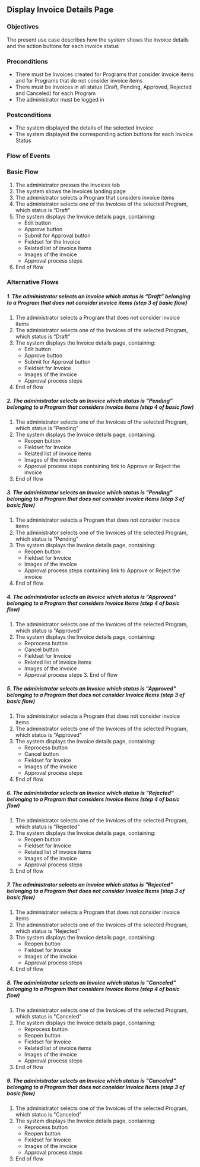 ## Display Invoice Details Page

### Objectives
The present use case describes how the system shows the Invoice details and the action buttons for each invoice status

### Preconditions
- There must be Invoices created for Programs that consider invoice items and for Programs that do not consider invoice items
- There must be Invoices in all status (Draft, Pending, Approved, Rejected and Canceled) for each Program
- The administrator must be logged in

### Postconditions
- The system displayed the details of the selected Invoice
- The system displayed the corresponding action buttons for each Invoice Status

### Flow of Events

### Basic Flow
1. The administrator presses the Invoices tab
2. The system shows the Invoices landing page
3. The administrator selects a Program that considers invoice items
4. The administrator selects one of the Invoices of the selected Program, which status is “Draft”
5. The system displays the Invoice details page, containing:
   - Edit button
   - Approve button
   - Submit for Approval button
   - Fieldset for the Invoice
   - Related list of invoice items
   - Images of the invoice
   - Approval process steps
6. End of flow

### Alternative Flows

##### 1. The administrator selects an Invoice which status is “Draft” belonging to a Program that does not consider invoice items (step 3 of basic flow)
   1. The administrator selects a Program that does not consider invoice items
   2. The administrator selects one of the Invoices of the selected Program, which status is “Draft”
   3. The system displays the Invoice details page, containing:
      - Edit button
      - Approve button
      - Submit for Approval button
      - Fieldset for Invoice
      - Images of the invoice
      - Approval process steps
   4. End of flow

##### 2. The administrator selects an Invoice which status is “Pending” belonging to a Program that considers invoice items (step 4 of basic flow)
   1. The administrator selects one of the Invoices of the selected Program, which status is "Pending"
   2. The system displays the Invoice details page, containing:
      - Reopen button
      - Fieldset for Invoice
      - Related list of invoice items
      - Images of the invoice
      - Approval process steps containing link to Approve or Reject the invoice
   3. End of flow

##### 3. The administrator selects an Invoice which status is "Pending" belonging to a Program that does not consider invoice items (step 3 of basic flow)
   1. The administrator selects a Program that does not consider invoice items
   2. The administrator selects one of the Invoices of the selected Program, which status is "Pending"
   3. The system displays the Invoice details page, containing:
       - Reopen button
       - Fieldset for Invoice
       - Images of the invoice
       - Approval process steps containing link to Approve or Reject the invoice
   4. End of flow
   
##### 4. The administrator selects an Invoice which status is "Approved" belonging to a Program that considers Invoice Items (step 4 of basic flow)
   1. The administrator selects one of the Invoices of the selected Program, which status is "Approved"
   2. The system displays the Invoice details page, containing:
        - Reprocess  button
        - Cancel button
        - Fieldset for Invoice
        - Related list of invoice items
        - Images of the invoice
        - Approval process steps
    3. End of flow
 
##### 5. The administrator selects an Invoice which status is "Approved" belonging to a Program that does not consider Invoice Items (step 3 of basic flow)
   1. The administrator selects a Program that does not consider invoice items
   2. The administrator selects one of the Invoices of the selected Program, which status is "Approved"
   3. The system displays the Invoice details page, containing:
        - Reprocess button
        - Cancel button
        - Fieldset for Invoice
        - Images of the invoice
        - Approval process steps
   4. End of flow
   
##### 6. The administrator selects an Invoice which status is "Rejected" belonging to a Program that considers Invoice Items (step 4 of basic flow)
   1. The administrator selects one of the Invoices of the selected Program, which status is "Rejected"
   2. The system displays the Invoice details page, containing:
        - Reopen button
        - Fieldset for Invoice
        - Related list of invoice items
        - Images of the invoice
        - Approval process steps
   3. End of flow
   
##### 7. The administrator selects an Invoice which status is "Rejected" belonging to a Program that does not consider Invoice Items (step 3 of basic flow)
   1. The administrator selects a Program that does not consider invoice items
   2. The administrator selects one of the Invoices of the selected Program, which status is "Rejected"
   3. The system displays the Invoice details page, containing:
        - Reopen button
        - Fieldset for Invoice
        - Images of the invoice
        - Approval process steps
   4. End of flow
   
##### 8. The administrator selects an Invoice which status is "Canceled" belonging to a Program that considers Invoice Items (step 4 of basic flow)
   1. The administrator selects one of the Invoices of the selected Program, which status is "Canceled"
   2. The system displays the Invoice details page, containing:
        - Reprocess button
        - Reopen button
        - Fieldset for Invoice
        - Related list of invoice items
        - Images of the invoice
        - Approval process steps
   3. End of flow
   
##### 9. The administrator selects an Invoice which status is "Canceled" belonging to a Program that does not consider Invoice Items (step 3 of basic flow)
   1. The administrator selects one of the Invoices of the selected Program, which status is "Canceled"
   2. The system displays the Invoice details page, containing:
        - Reprocess button
        - Reopen button
        - Fieldset for Invoice
        - Images of the invoice
        - Approval process steps
   3. End of flow
